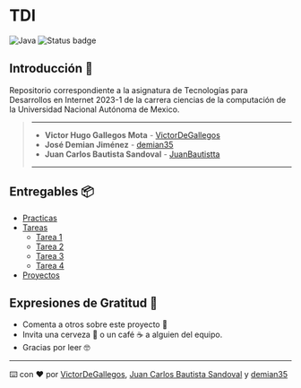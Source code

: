 # TDI
![Java](https://img.shields.io/badge/java-%23ED8B00.svg?style=for-the-badge&logo=java&logoColor=white)
![Status badge](https://img.shields.io/badge/status-en%20progreso-yellow?style=for-the-badge)

## Introducción 🏁

Repositorio correspondiente a la asignatura de Tecnologías para Desarrollos en Internet 2023-1 de la carrera ciencias de la computación de la Universidad Nacional Autónoma de Mexico.

> ---
>
> * **Victor Hugo Gallegos Mota**  - [VictorDeGallegos](https://github.com/VictorDeGallegos)
> * **José Demian Jiménez**  - [demian35](https://github.com/demian35)
> * **Juan Carlos Bautista Sandoval**  - [JuanBautistta](https://github.com/JuanBautistta)
>
>
>
> ---

## Entregables 📦

* [Practicas]()
* [Tareas]()
  * [Tarea 1](https://github.com/VictorDeGallegos/TDI/blob/main/Tareas/Tarea%201/Tarea%201.pdf)
  * [Tarea 2](https://github.com/VictorDeGallegos/TDI/tree/main/Tareas/Tarea%202/Envio%20y%20visualizacion%20de%20mensajes)
  * [Tarea 3](https://github.com/VictorDeGallegos/TDI/tree/main/Tareas/Tarea%203/EnvioYVisualizaci%C3%B3nDeMensajesDB)
  * [Tarea 4](https://github.com/VictorDeGallegos/TDI/tree/main/Tareas/Tarea%204)
* [Proyectos]()

## Expresiones de Gratitud 🎁

* Comenta a otros sobre este proyecto 📢
* Invita una cerveza 🍺 o un café ☕ a alguien del equipo.
* Gracias por leer 🤓

---
⌨️ con ❤️ por  [VictorDeGallegos](https://github.com/VictorDeGallegos), [Juan Carlos Bautista Sandoval](https://github.com/JuanBautistta) y [demian35](https://github.com/demian35) 
